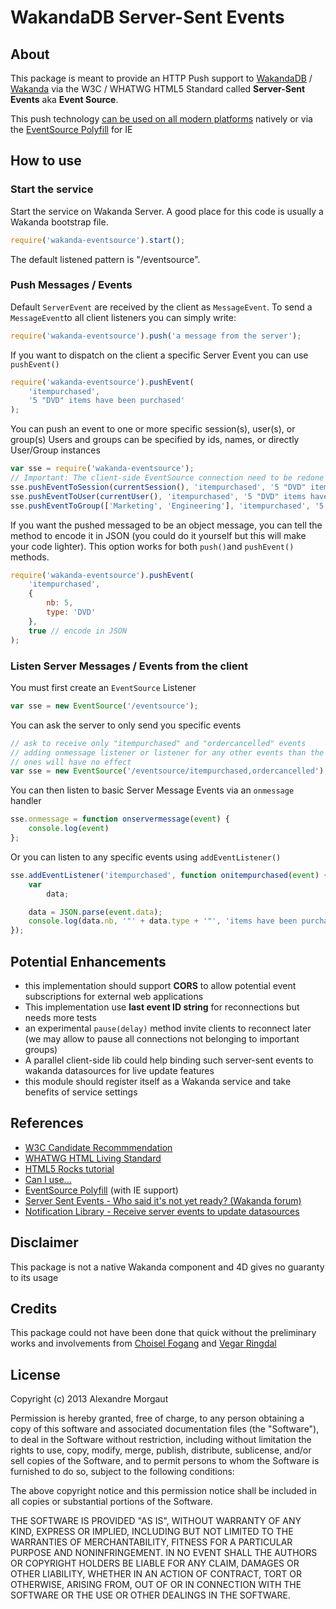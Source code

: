 # WakandaDB Server-Sent Events

## About
 
This package is meant to provide an HTTP Push support to [WakandaDB](http://wakandadb.org) / [Wakanda](http://wakanda.org) via the W3C / WHATWG HTML5 Standard called **Server-Sent Events** aka **Event Source**.

This push technology [can be used on all modern platforms](http://caniuse.com/#search=eventsource) natively or via the [EventSource Polyfill](https://github.com/Yaffle/EventSource) for IE 

## How to use

### Start the service

Start the service on Wakanda Server. A good place for this code is usually a Wakanda bootstrap file.

```javascript
require('wakanda-eventsource').start();
```

The default listened pattern is "/eventsource". 

### Push Messages / Events

Default `ServerEvent` are received by the client as `MessageEvent`. To send a `MessageEvent`to all client listeners you can simply write:

```javascript
require('wakanda-eventsource').push('a message from the server');
```

If you want to dispatch on the client a specific Server Event you can use `pushEvent()`

```javascript
require('wakanda-eventsource').pushEvent(
    'itempurchased', 
    '5 "DVD" items have been purchased'
);
```

You can push an event to one or more specific session(s), user(s), or group(s)
Users and groups can be specified by ids, names, or directly User/Group instances

```javascript
var sse = require('wakanda-eventsource');
// Important: The client-side EventSource connection need to be redone on login/logout
sse.pushEventToSession(currentSession(), 'itempurchased', '5 "DVD" items have been purchased');
sse.pushEventToUser(currentUser(), 'itempurchased', '5 "DVD" items have been purchased');
sse.pushEventToGroup(['Marketing', 'Engineering'], 'itempurchased', '5 "DVD" items have been purchased');
```

If you want the pushed messaged to be an object message, you can tell the method to encode it in JSON (you could do it yourself but this will make your code lighter). This option works for both `push()`and `pushEvent()` methods.

```javascript
require('wakanda-eventsource').pushEvent(
    'itempurchased',
    {
    	nb: 5,
    	type: 'DVD'
    },
    true // encode in JSON
);
```

### Listen Server Messages / Events from the client

You must first create an `EventSource` Listener

```javascript
var sse = new EventSource('/eventsource');
```

You can ask the server to only send you specific events

```javascript
// ask to receive only "itempurchased" and "ordercancelled" events
// adding onmessage listener or listener for any other events than the listed 
// ones will have no effect
var sse = new EventSource('/eventsource/itempurchased,ordercancelled');
```

You can then listen to basic Server Message Events via an `onmessage` handler

```javascript
sse.onmessage = function onservermessage(event) {
	console.log(event)
};
```

Or you can listen to any specific events using `addEventListener()`

```javascript
sse.addEventListener('itempurchased', function onitempurchased(event) {
	var
		data;

	data = JSON.parse(event.data);
	console.log(data.nb, '"' + data.type + '"', 'items have been purchased')
});
```

## Potential Enhancements

* this implementation should support **CORS** to allow potential event subscriptions for external web applications
* This implementation use **last event ID string** for reconnections but needs more tests
* an experimental `pause(delay)` method invite clients to reconnect later (we may allow to pause all connections not belonging to important groups)
* A parallel client-side lib could help binding such server-sent events to wakanda datasources for live update features
* this module should register itself as a Wakanda service and take benefits of service settings

## References

* [W3C Candidate Recommmendation](http://w3.org/TR/Eventsource)
* [WHATWG HTML Living Standard](http://www.whatwg.org/specs/web-apps/current-work/multipage/comms.html)
* [HTML5 Rocks tutorial](http://www.html5rocks.com/en/tutorials/eventsource/basics/)
* [Can I use...](http://caniuse.com/#search=eventsource)
* [EventSource Polyfill](https://github.com/Yaffle/EventSource) (with IE support)
* [Server Sent Events - Who said it's not yet ready? (Wakanda forum)](http://forum.wakanda.org/showthread.php?4264-Server-Sent-Events-Who-said-it-s-not-yet-ready)
* [Notification Library - Receive server events to update datasources](http://forum.wakanda.org/showthread.php?4362-Notification-Library-Receive-server-events-to-update-datasources)

## Disclaimer

This package is not a native Wakanda component and 4D gives no guaranty to its usage

## Credits

This package could not have been done that quick without the preliminary works and involvements from [Choisel Fogang](https://github.com/choisel) and [Vegar Ringdal](https://github.com/vegarringdal)

## License


Copyright (c) 2013 Alexandre Morgaut

Permission is hereby granted, free of charge, to any person obtaining a copy of this software and associated documentation files (the "Software"), to deal in the Software without restriction, including without limitation the rights to use, copy, modify, merge, publish, distribute, sublicense, and/or sell copies of the Software, and to permit persons to whom the Software is furnished to do so, subject to the following conditions:

The above copyright notice and this permission notice shall be included in all copies or substantial portions of the Software.

THE SOFTWARE IS PROVIDED "AS IS", WITHOUT WARRANTY OF ANY KIND, EXPRESS OR IMPLIED, INCLUDING BUT NOT LIMITED TO THE WARRANTIES OF MERCHANTABILITY, FITNESS FOR A PARTICULAR PURPOSE AND NONINFRINGEMENT. IN NO EVENT SHALL THE AUTHORS OR COPYRIGHT HOLDERS BE LIABLE FOR ANY CLAIM, DAMAGES OR OTHER LIABILITY, WHETHER IN AN ACTION OF CONTRACT, TORT OR OTHERWISE, ARISING FROM, OUT OF OR IN CONNECTION WITH THE SOFTWARE OR THE USE OR OTHER DEALINGS IN THE SOFTWARE.
